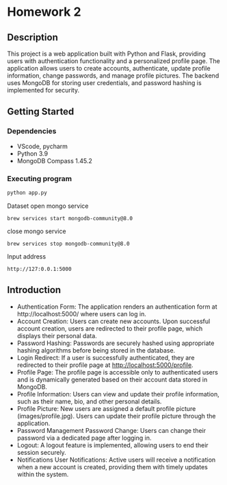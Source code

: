 # Homework 2
## Description
   This project is a web application built with Python and Flask, providing users with authentication functionality and a personalized profile page. The application allows users to create accounts, authenticate, update profile information, change passwords, and manage profile pictures. The backend uses MongoDB for storing user credentials, and password hashing is implemented for security.
  
 ## Getting Started
### Dependencies
- VScode, pycharm
- Python 3.9
- MongoDB Compass 1.45.2
### Executing program
```python
python app.py
```
Dataset
 open mongo service
```
brew services start mongodb-community@8.0
```
 close mongo service
```
brew services stop mongodb-community@8.0
```

Input address
```
http://127:0.0.1:5000
```

## Introduction
- Authentication Form: The application renders an authentication form at http://localhost:5000/ where users can log in.
- Account Creation: Users can create new accounts. Upon successful account creation, users are redirected to their profile page, which displays their personal data.
- Password Hashing: Passwords are securely hashed using appropriate hashing algorithms before being stored in the database.
- Login Redirect: If a user is successfully authenticated, they are redirected to their profile page at [http://localhost:5000/profile](http://localhost:5000/profile).
- Profile Page: The profile page is accessible only to authenticated users and is dynamically generated based on their account data stored in MongoDB.
- Profile Information: Users can view and update their profile information, such as their name, bio, and other personal details.
- Profile Picture: New users are assigned a default profile picture (images/profile.jpg).
Users can update their profile picture through the application.
- Password Management
Password Change: Users can change their password via a dedicated page after logging in.
- Logout: A logout feature is implemented, allowing users to end their session securely.
- Notifications
User Notifications: Active users will receive a notification when a new account is created, providing them with timely updates within the system.

